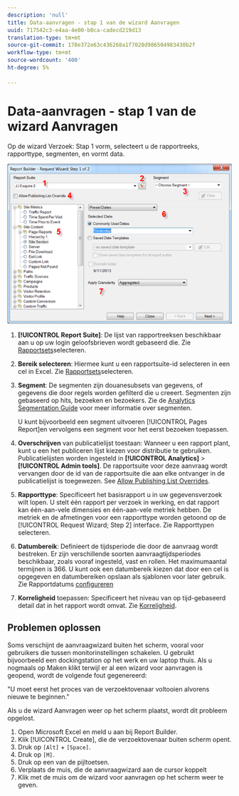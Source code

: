 ```yaml
---
description: 'null'
title: Data-aanvragen - stap 1 van de wizard Aanvragen
uuid: 717542c3-e4aa-4e00-b0ca-cadecd219d13
translation-type: tm+mt
source-git-commit: 178e372e63c436268a1f7028d986504983430b2f
workflow-type: tm+mt
source-wordcount: '400'
ht-degree: 5%

---
```



# Data-aanvragen - stap 1 van de wizard Aanvragen

Op de wizard Verzoek: Stap 1 vorm, selecteert u de rapportreeks, rapporttype, segmenten, en vormt data.

![](assets/rw1_overview.png)

1. **[!UICONTROL Report Suite]**: De lijst van rapportreeksen beschikbaar aan u op uw login geloofsbrieven wordt gebaseerd die. Zie [Rapportsets](/help/analyze/report-builder/data-requests/selecting-report-suites/t-select-report-suites.md)selecteren.

1. **Bereik selecteren**: Hiermee kunt u een rapportsuite-id selecteren in een cel in Excel. Zie [Rapportsets](/help/analyze/report-builder/data-requests/selecting-report-suites/t-select-report-suites.md)selecteren.

1. **Segment**: De segmenten zijn douanesubsets van gegevens, of gegevens die door regels worden gefilterd die u creeert. Segmenten zijn gebaseerd op hits, bezoeken en bezoekers. Zie de [Analytics Segmentation Guide](https://docs.adobe.com/content/help/en/analytics/components/segmentation/seg-home.html) voor meer informatie over segmenten.

   U kunt bijvoorbeeld een segment uitvoeren [!UICONTROL Pages Report]en vervolgens een segment voor het eerst bezoeken toepassen.

1. **Overschrijven** van publicatielijst toestaan: Wanneer u een rapport plant, kunt u een het publiceren lijst kiezen voor distributie te gebruiken. Publicatielijsten worden ingesteld in **[!UICONTROL Analytics]** > **[!UICONTROL Admin tools]**. De rapportsuite voor deze aanvraag wordt vervangen door de id van de rapportsuite die aan elke ontvanger in de publicatielijst is toegewezen. See [Allow Publishing List Overrides](/help/analyze/report-builder/data-requests/allow-publishing-list-overrides.md).

1. **Rapporttype**: Specificeert het basisrapport u in uw gegevensverzoek wilt lopen. U stelt één rapport per verzoek in werking, en dat rapport kan één-aan-vele dimensies en één-aan-vele metriek hebben. De metriek en de afmetingen voor een rapporttype worden getoond op de [!UICONTROL Request Wizard; Step 2] interface. Zie Rapporttypen [](/help/analyze/report-builder/data-requests/c-report-types/select-report-types.md)selecteren.

1. **Datumbereik**: Definieert de tijdsperiode die door de aanvraag wordt bestreken. Er zijn verschillende soorten aanvraagtijdsperiodes beschikbaar, zoals vooraf ingesteld, vast en rollen. Het maximumaantal termijnen is 366. U kunt ook een datumbereik kiezen dat door een cel is opgegeven en datumbereiken opslaan als sjablonen voor later gebruik.  Zie Rapportdatums [configureren](/help/analyze/report-builder/data-requests/configuring-report-dates/custom-calendar.md)

1. **Korreligheid** toepassen: Specificeert het niveau van op tijd-gebaseerd detail dat in het rapport wordt omvat. Zie [Korreligheid](/help/analyze/report-builder/data-requests/configuring-report-dates/granularity.md).

## Problemen oplossen

Soms verschijnt de aanvraagwizard buiten het scherm, vooral voor gebruikers die tussen monitorinstellingen schakelen. U gebruikt bijvoorbeeld een dockingstation op het werk en uw laptop thuis. Als u nogmaals op Maken klikt terwijl er al een wizard voor aanvragen is geopend, wordt de volgende fout gegenereerd:

&quot;U moet eerst het proces van de verzoektovenaar voltooien alvorens nieuwe te beginnen.&quot;

Als u de wizard Aanvragen weer op het scherm plaatst, wordt dit probleem opgelost.

1. Open Microsoft Excel en meld u aan bij Report Builder.
2. Klik [!UICONTROL Create], die de verzoektovenaar buiten scherm opent.
3. Druk op `[Alt]` + `[Space]`.
4. Druk op `[M]`.
5. Druk op een van de pijltoetsen.
6. Verplaats de muis, die de aanvraagwizard aan de cursor koppelt
7. Klik met de muis om de wizard voor aanvragen op het scherm weer te geven.
